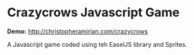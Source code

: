 # Crazycrows Javascript Game

**Demo:** http://christopheramirian.com/crazycrows

A Javascript game coded using teh EaselJS library and Sprites.
